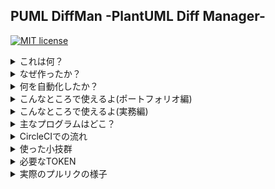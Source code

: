 ## PUML DiffMan -PlantUML Diff Manager-

[![MIT license](https://img.shields.io/badge/License-MIT-blue.svg)](LICENSE)

<details>
<summary>これは何？</summary>

- PlantUMLのコードの画像の比較を自動化した仕組み？リポジトリ

</details>


<details>
<summary>なぜ作ったか？</summary>

- PlantUMLがもっと広まってほしいため、以下のことを容易にし、PlantUMLを使う動機の1つになってほしい
  - 改修前と改修後の図の比較のレビュー
- 思いついたはいいが、似たようなOSSを探せなかったため
- 自分の勉強にもなるため

</details>

<details>
<summary>何を自動化したか？</summary>

- feature/\*ブランチのMasterブランチへのプルリクエスト
- 画像のURL生成
- 画像の比較(Before/After)をプルリクIssueへコメント

</details>

<details>
<summary>こんなところで使えるよ(ポートフォリオ編)</summary>

- UMLを導入することで
  - REAMDEにアーキテクチャ図、ER図をつけると華やかになる
  - チームでの開発や誰かとコミュニケーションをとる時、図も使いますよというアピールになる
    - 非エンジニアとのコミュニケーションは図があるととてもスムーズ(もちろんエンジニア同士も)
- PlantUMLを使うことで
  - 図のバージョン管理もできます( ｰ`дｰ´)ｷﾘｯというアピールになる
- このプログラムを導入することで
  - CircleCIで画像の比較が容易になる => 楽しい!!
  - CircleCIで自動プルリク＆コメント => あふれる全能感!!

</details>

<details>
<summary>こんなところで使えるよ(実務編)</summary>

- PlantUMLとGitを組み合わせることで
  - 配置図/ER図/シーケンス図/フローチャート等のバージョン管理ができる(もちろん対応している図も！！)
    - マーケターの人とかもER図のバージョン管理は嬉しい（らしい）
    - PlantUML単体でやっているとこはあっても、バージョン管理をしっかりしてなければ、とてももったいない
- このプログラムを導入することで
  - プルリクのコメントに画像比較が自動で出るためコードレビューならぬ図のレビューがGitHubの中だけで完結 => 嬉しい!!

</details>

<details>
<summary>主なプログラムはどこ？</summary>

- .circleci/config.yml
- puml\_compressor.rb

</details>

<details>
<summary>CircleCIでの流れ</summary>

![alt](https://www.plantuml.com/plantuml/png/UDfpA2v9B2efpStXqj3IL53GrRLJK4egIinBpb38IynDLKZBp2b9BLBYyanJK4fBJImfBKhLrr9IACb8pUC2AOwEJ2sELL1wqRxgQVVKnytJ7pUlVjoywd7JUYMmj1Aoa6TnSMdguyRLJzVlUzmu_N7ZifYyP-kdlDZJ_7pAYkTJTZzjxd_SjFbnyyB7pK2out7Jf6TTKv-ls0yn2UWyhjISubGunpKl9JEDoo4rBmNaUW3mLbXQ)

- [upseart_pullrequest](https://circleci.com/gh/sunakan/puml-diffman/19)
- [update_pullrequested_issues](https://circleci.com/gh/sunakan/puml-diffman/20)


</details>

<details>
<summary>使った小技群</summary>

- プルリクがなければhubコマンドによるCicleCIから自動プルリク
  - PULL_REQUEST_TEMPLATE.mdを使ってIssueTitleのTemplateも編集可能
- CircleCIで\*.pumlだけdiffがあれば、画像URLを作成
  - コメントや空白行はdiffとして見ていない
- Github APIを利用したプルリクIssueへ画像URLを自動コメント
- 自分でPlantUMLコードの圧縮文字列の作成
  - [PlantUMLのサーバをrubyから使ってみた](https://kray.jp/blog/plantuml-server-from-ruby/)

</details>

<details>
<summary>必要なTOKEN</summary>

- GITHUB\_TOKEN
  - プルリクやコメント追加に必要

</details>

<details>
<summary>実際のプルリクの様子</summary>

- [https://github.com/sunakan/puml-diffman/pull/1](https://github.com/sunakan/puml-diffman/pull/1)
- [https://github.com/sunakan/puml-diffman/pull/3](https://github.com/sunakan/puml-diffman/pull/3)

</details>
